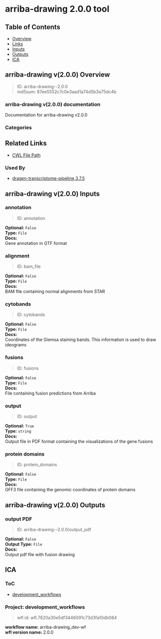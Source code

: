 
arriba-drawing 2.0.0 tool
=========================

## Table of Contents
  
- [Overview](#arriba-drawing-v200-overview)  
- [Links](#related-links)  
- [Inputs](#arriba-drawing-v200-inputs)  
- [Outputs](#arriba-drawing-v200-outputs)  
- [ICA](#ica)  


## arriba-drawing v(2.0.0) Overview



  
> ID: arriba-drawing--2.0.0  
> md5sum: 87ee5552c7c0e3aad1a74d5b3a75dc4b

### arriba-drawing v(2.0.0) documentation
  
Documentation for arriba-drawing v2.0.0

### Categories
  


## Related Links
  
- [CWL File Path](../../../../../../tools/arriba-drawing/2.0.0/arriba-drawing__2.0.0.cwl)  


### Used By
  
- [dragen-transcriptome-pipeline 3.7.5](../../../workflows/dragen-transcriptome-pipeline/3.7.5/dragen-transcriptome-pipeline__3.7.5.md)  

  


## arriba-drawing v(2.0.0) Inputs

### annotation



  
> ID: annotation
  
**Optional:** `False`  
**Type:** `File`  
**Docs:**  
Gene annotation in GTF format


### alignment



  
> ID: bam_file
  
**Optional:** `False`  
**Type:** `File`  
**Docs:**  
BAM file containing normal alignments from STAR


### cytobands



  
> ID: cytobands
  
**Optional:** `False`  
**Type:** `File`  
**Docs:**  
Coordinates of the Giemsa staining bands. This information is used to draw ideograms


### fusions



  
> ID: fusions
  
**Optional:** `False`  
**Type:** `File`  
**Docs:**  
File containing fusion predictions from Arriba


### output



  
> ID: output
  
**Optional:** `True`  
**Type:** `string`  
**Docs:**  
Output file in PDF format containing the visualizations of the gene fusions


### protein domains



  
> ID: protein_domains
  
**Optional:** `False`  
**Type:** `File`  
**Docs:**  
GFF3 file containing the genomic coordinates of protein domains

  


## arriba-drawing v(2.0.0) Outputs

### output PDF



  
> ID: arriba-drawing--2.0.0/output_pdf  

  
**Optional:** `False`  
**Output Type:** `File`  
**Docs:**  
Output pdf file with fusion drawing
  

  


## ICA

### ToC
  
- [development_workflows](#project-development_workflows)  


### Project: development_workflows


> wfl id: wfl.7620a30e5df3446091c73d3fa10db084  

  
**workflow name:** arriba-drawing_dev-wf  
**wfl version name:** 2.0.0  

  


